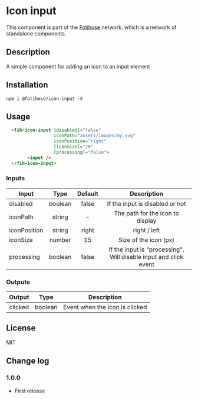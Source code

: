 # Icon input

This component is part of the [Fotihose](https://github.com/halloverden/fotihose) network, which is a network of standalone components.

## Description
A simple component for adding an icon to an input element

## Installation
```
npm i @fotihose/icon-input -S
```

## Usage
```html
  <fih-icon-input [disabled]="false"
                  iconPath="assets/images/my.svg"
                  iconPosition="right"
                  [iconSize]="20"
                  [processing]="false">
        <input />
  </fih-icon-input>
```

### Inputs

| Input         | Type    | Default | Description |
|---------------|:-------:|:-------:|:-----------:|
| disabled      | boolean | false   | If the input is disabled or not
| iconPath      | string  | -       | The path for the icon to display
| iconPosition  | string  | right   | right / left
| iconSize      | number  | 15      | Size of the icon (px)
| processing    | boolean | false   | If the input is "processing". Will disable input and click event

### Outputs

| Output        | Type    | Description |
|---------------|:-------:|:-----------:|
| clicked       | boolean | Event when the icon is clicked

## License
MIT

## Change log

### 1.0.0
- First release
